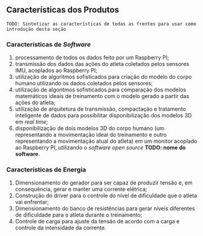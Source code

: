 ## Características dos Produtos

	TODO: Sintetizar as características de todas as frentes para usar como introdução desta seção
	
### Características de _Software_

1. processamento de todos os dados feito por um Raspberry PI;
2. transmissão dos dados das ações do atleta coletados pelos sensores IMU, acoplados ao Raspberry PI;
3. utilização de algoritmos sofisticados para criação do modelo do corpo humano utilizando os dados coletados pelos sensores;
4. utilização de algoritmos sofisticados para comparação dos modelos matemáticos ideais de treinamento com o modelo gerado a partir das ações do atleta;
5. utilização de arquitetura de transmissão, compactação e tratamento inteligente de dados para possibilitar disponibilização dos modelos 3D em _real time_;
6. disponibilização de dois modelos 3D do corpo humano (um representando a movimentação ideal do treinamento e outro representando a movimentação atual do atleta) em um monitor acoplado ao Raspberry PI, utilizando o _software_ _open source_ **TODO: nome do software**.

### Características de Energia 

 1. Dimensionamento do gerador para ser capaz de produzir tensão e, em consequência, gerar e manter uma corrente elétrica;
 2. Construção do driver para o controle do nível de dificuldade que o atleta vai enfrentar;
 3. Dimensionamento do banco de resistências para gerar níveis diferentes de dificuldade para o atleta durante o treinamento;
 4. Controle de carga para ajuste da tensão de acordo com a carga e controle da intensidade da corrente.
